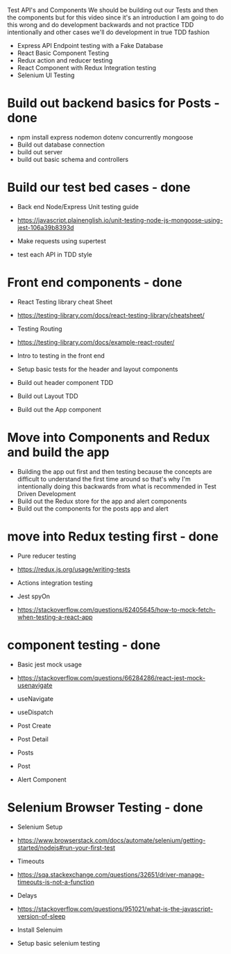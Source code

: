 <!-- Mern Testing -->


Test API's and Components
We should be building out our Tests and then the components but for this video since it's an introduction I am going to do this wrong and do development backwards and not practice TDD intentionally and other cases we'll do development in true TDD fashion

- Express API Endpoint testing with a Fake Database
- React Basic Component Testing
- Redux action and reducer testing
- React Component with Redux Integration testing
- Selenium UI Testing

# Build out backend basics for Posts - done
- npm install express nodemon dotenv concurrently mongoose
- Build out database connection
- build out server
- build out basic schema and controllers

# Build our test bed cases - done
- Back end Node/Express Unit testing guide
 - https://javascript.plainenglish.io/unit-testing-node-js-mongoose-using-jest-106a39b8393d

- Make requests using supertest
- test each API in TDD style


# Front end components - done

- React Testing library cheat Sheet
 - https://testing-library.com/docs/react-testing-library/cheatsheet/

- Testing Routing
 - https://testing-library.com/docs/example-react-router/

- Intro to testing in the front end
- Setup basic tests for the header and layout components
- Build out header component TDD
- Build out Layout TDD
- Build out the App component

# Move into Components and Redux and build the app
- Building the app out first and then testing because the concepts are difficult to understand the first time around so that's why I'm intentionally doing this backwards from what is recommended in Test Driven Development
- Build out the Redux store for the app and alert components
- Build out the components for the posts app and alert


# move into Redux testing first - done
- Pure reducer testing
 - https://redux.js.org/usage/writing-tests

- Actions integration testing
 - Jest spyOn
 - https://stackoverflow.com/questions/62405645/how-to-mock-fetch-when-testing-a-react-app



# component testing - done

- Basic jest mock usage
 - https://stackoverflow.com/questions/66284286/react-jest-mock-usenavigate

 - useNavigate
 - useDispatch 

- Post Create  
- Post Detail
- Posts
- Post
- Alert Component

# Selenium Browser Testing - done
- Selenium Setup 
 - https://www.browserstack.com/docs/automate/selenium/getting-started/nodejs#run-your-first-test
 
- Timeouts
 - https://sqa.stackexchange.com/questions/32651/driver-manage-timeouts-is-not-a-function

- Delays
 - https://stackoverflow.com/questions/951021/what-is-the-javascript-version-of-sleep

- Install Selenuim
- Setup basic selenium testing